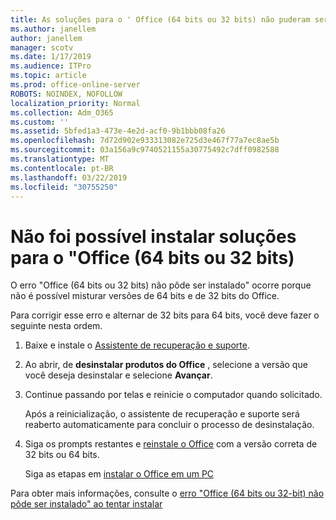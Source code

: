 ```yaml
---
title: As soluções para o ' Office (64 bits ou 32 bits) não puderam ser instaladas
ms.author: janellem
author: janellem
manager: scotv
ms.date: 1/17/2019
ms.audience: ITPro
ms.topic: article
ms.prod: office-online-server
ROBOTS: NOINDEX, NOFOLLOW
localization_priority: Normal
ms.collection: Adm_O365
ms.custom: ''
ms.assetid: 5bfed1a3-473e-4e2d-acf0-9b1bbb08fa26
ms.openlocfilehash: 7d72d902e933313082e725d3e467f77a7ec8ae5b
ms.sourcegitcommit: 03a156a9c9740521155a30775492c7dff0982588
ms.translationtype: MT
ms.contentlocale: pt-BR
ms.lasthandoff: 03/22/2019
ms.locfileid: "30755250"
---
```

# <a name="solutions-for-office-64-bit-or-32-bit-couldnt-be-installed"></a>Não foi possível instalar soluções para o "Office (64 bits ou 32 bits)



O erro "Office (64 bits ou 32 bits) não pôde ser instalado" ocorre porque não é possível misturar versões de 64 bits e de 32 bits do Office.
  
Para corrigir esse erro e alternar de 32 bits para 64 bits, você deve fazer o seguinte nesta ordem.
  
1. Baixe e instale o [Assistente de recuperação e suporte](https://aka.ms/SARA-OfficeUninstall-Alchemy).
    
1. Ao abrir, de **desinstalar produtos do Office** , selecione a versão que você deseja desinstalar e selecione **Avançar**. 
    
2. Continue passando por telas e reinicie o computador quando solicitado.
    
    Após a reinicialização, o assistente de recuperação e suporte será reaberto automaticamente para concluir o processo de desinstalação.
    
3. Siga os prompts restantes e [reinstale o Office](https://portal.office.com/OLS/MySoftware.aspx) com a versão correta de 32 bits ou 64 bits. 
    
    Siga as etapas em [instalar o Office em um PC](https://support.office.com/article/4414eaaf-0478-48be-9c42-23adc4716658?wt.mc_id=Alchemy_ClientDIA)
    
Para obter mais informações, consulte o [erro "Office (64 bits ou 32-bit) não pôde ser instalado" ao tentar instalar](https://support.office.com/article/2e2dc9e5-3eb0-420c-862a-ab085b38597f?wt.mc_id=Alchemy_ClientDIA)
  

